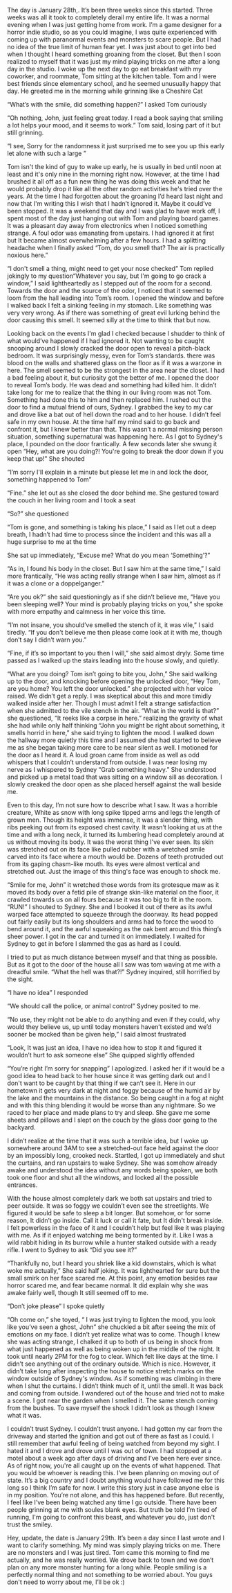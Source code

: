 The day is January 28th,. It’s been three weeks since this started. Three weeks was all it took to completely derail my entire life. It was a normal evening when I was just getting home from work. I’m a game designer for a horror indie studio, so as you could imagine, I was quite experienced with coming up with paranormal events and monsters to scare people. But I had no idea of the true limit of human fear yet. I was just about to get into bed when I thought I heard something groaning from the closet. But then I soon realized to myself that it was just my mind playing tricks on me after a long day in the studio. I woke up the next day to go eat breakfast with my coworker, and roommate, Tom sitting at the kitchen table. Tom and I were best friends since elementary school, and he seemed unusually happy that day. He greeted me in the morning while grinning like a Cheshire Cat

“What’s with the smile, did something happen?” I asked Tom curiously

“Oh nothing, John, just feeling great today. I read a book saying that smiling a lot helps your mood, and it seems to work.” Tom said, losing part of it but still grinning.

“I see, Sorry for the randomness it just surprised me to see you up this early let alone with such a large ”

Tom isn't the kind of guy to wake up early, he is usually in bed until noon at least and it's only nine in the morning right now. However, at the time I had brushed it all off as a fun new thing he was doing this week and that he would probably drop it like all the other random activities he's tried over the years. At the time I had forgotten about the groaning I’d heard last night and now that I'm writing this I wish that I hadn’t ignored it. Maybe it could’ve been stopped. It was a weekend that day and I was glad to have work off, I spent most of the day just hanging out with Tom and playing board games. It was a pleasant day away from electronics when I noticed something strange. A foul odor was emanating from upstairs. I had ignored it at first but It became almost overwhelming after a few hours. I had a splitting headache when I finally asked “Tom, do you smell that? The air is practically noxious here.”

“I don't smell a thing, might need to get your nose checked” Tom replied jokingly to my question“Whatever you say, but I'm going to go crack a window,” I said lightheartedly as I stepped out of the room for a second. Towards the door and the source of the odor, I noticed that it seemed to loom from the hall leading into Tom’s room. I opened the window and before I walked back I felt a sinking feeling in my stomach. Like something was very very wrong. As if there was something of great evil lurking behind the door causing this smell. It seemed silly at the time to think that but now.

Looking back on the events I'm glad I checked because I shudder to think of what would’ve happened if I had ignored it. Not wanting to be caught snooping around I slowly cracked the door open to reveal a pitch-black bedroom. It was surprisingly messy, even for Tom’s standards. there was blood on the walls and shattered glass on the floor as if it was a warzone in here. The smell seemed to be the strongest in the area near the closet. I had a bad feeling about it, but curiosity got the better of me. I opened the door to reveal Tom’s body. He was dead and something had killed him. It didn’t take long for me to realize that the thing in our living room was not Tom. Something had done this to him and then replaced him. I rushed out the door to find a mutual friend of ours, Sydney. I grabbed the key to my car and drove like a bat out of hell down the road and to her house. I didn’t feel safe in my own house. At the time half my mind said to go back and confront it, but I knew better than that. This wasn’t a normal missing person situation, something supernatural was happening here. As I got to Sydney's place, I pounded on the door frantically. A few seconds later she swung it open “Hey, what are you doing?! You're going to break the door down if you keep that up!” She shouted

“I’m sorry I'll explain in a minute but please let me in and lock the door, something happened to Tom”

“Fine.” she let out as she closed the door behind me. She gestured toward the couch in her living room and I took a seat

“So?” she questioned

“Tom is gone, and something is taking his place,” I said as I let out a deep breath, I hadn’t had time to process since the incident and this was all a huge surprise to me at the time

She sat up immediately, “Excuse me? What do you mean ‘Something’?”

“As in, I found his body in the closet. But I saw him at the same time,” I said more frantically, “He was acting really strange when I saw him, almost as if it was a clone or a doppelganger.”

“Are you ok?” she said questioningly as if she didn’t believe me, “Have you been sleeping well? Your mind is probably playing tricks on you,” she spoke with more empathy and calmness in her voice this time.

“I’m not insane, you should’ve smelled the stench of it, it was vile,” I said tiredly. “If you don't believe me then please come look at it with me, though don’t say I didn’t warn you.”

“Fine, if it’s so important to you then I will,” she said almost dryly. Some time passed as I walked up the stairs leading into the house slowly, and quietly.

“What are you doing? Tom isn’t going to bite you, John,” She said walking up to the door, and knocking before opening the unlocked door, “Hey Tom, are you home? You left the door unlocked.” she projected with her voice raised. We didn’t get a reply. I was skeptical about this and more timidly walked inside after her. Though I must admit I felt a strange satisfaction when she admitted to the vile stench in the air. “What in the world is that?” she questioned, “It reeks like a corpse in here.” realizing the gravity of what she had while only half thinking “John you might be right about something, it smells horrid in here,” she said trying to lighten the mood. I walked down the hallway more quietly this time and I assumed she had started to believe me as she began taking more care to be near silent as well. I motioned for the door as I heard it. A loud groan came from inside as well as odd whispers that I couldn’t understand from outside. I was near losing my nerve as I whispered to Sydney “Grab something heavy.” She understood and picked up a metal toad that was sitting on a window sill as decoration. I slowly creaked the door open as she placed herself against the wall beside me.

Even to this day, I’m not sure how to describe what I saw. It was a horrible creature, White as snow with long spike tipped arms and legs the length of grown men. Though its height was immense, it was a slender thing, with ribs peeking out from its exposed chest cavity. It wasn’t looking at us at the time and with a long neck, it turned its lumbering head completely around at us without moving its body. It was the worst thing I've ever seen. Its skin was stretched out on its face like pulled rubber with a wretched smile carved into its face where a mouth would be. Dozens of teeth protruded out from its gaping chasm-like mouth. Its eyes were almost vertical and stretched out. Just the image of this thing's face was enough to shock me.

“Smile for me, John” it wretched those words from its grotesque maw as it moved its body over a fetid pile of strange skin-like material on the floor, it crawled towards us on all fours because it was too big to fit in the room. “RUN!” I shouted to Sydney. She and I booked it out of there as its awful warped face attempted to squeeze through the doorway. Its head popped out fairly easily but its long shoulders and arms had to force the wood to bend around it, and the awful squeaking as the oak bent around this thing’s sheer power. I got in the car and turned it on immediately. I waited for Sydney to get in before I slammed the gas as hard as I could.

I tried to put as much distance between myself and that thing as possible. But as it got to the door of the house all I saw was tom waving at me with a dreadful smile. “What the hell was that?!” Sydney inquired, still horrified by the sight.

“I have no idea” I responded

“We should call the police, or animal control” Sydney posited to me.

“No use, they might not be able to do anything and even if they could, why would they believe us, up until today monsters haven’t existed and we’d sooner be mocked than be given help,” I said almost frustrated

“Look, It was just an idea, I have no idea how to stop it and figured it wouldn’t hurt to ask someone else” She quipped slightly offended

“You’re right I’m sorry for snapping” I apologized. I asked her if it would be a good idea to head back to her house since it was getting dark out and I don't want to be caught by that thing if we can’t see it. Here in our hometown it gets very dark at night and foggy because of the humid air by the lake and the mountains in the distance. So being caught in a fog at night and with this thing blending it would be worse than any nightmare. So we raced to her place and made plans to try and sleep. She gave me some sheets and pillows and I slept on the couch by the glass door going to the backyard.

I didn’t realize at the time that it was such a terrible idea, but I woke up somewhere around 3AM to see a stretched-out face held against the door by an impossibly long, crooked neck. Startled, I got up immediately and shut the curtains, and ran upstairs to wake Sydney. She was somehow already awake and understood the idea without any words being spoken, we both took one floor and shut all the windows, and locked all the possible entrances.

With the house almost completely dark we both sat upstairs and tried to peer outside. It was so foggy we couldn’t even see the streetlights. We figured it would be safe to sleep a bit longer. But somehow, or for some reason, It didn’t go inside. Call it luck or call it fate, but It didn't break inside. I felt powerless in the face of it and I couldn’t help but feel like it was playing with me. As if it enjoyed watching me being tormented by it. Like I was a wild rabbit hiding in its burrow while a hunter stalked outside with a ready rifle. I went to Sydney to ask “Did you see it?”

“Thankfully no, but I heard you shriek like a kid downstairs, which is what woke me actually,” She said half joking. It was lighthearted for sure but the small smirk on her face scared me. At this point, any emotion besides raw horror scared me, and fear became normal. It did explain why she was awake fairly well, though It still seemed off to me.

“Don’t joke please” I spoke quietly

“Oh come on,” she toyed, “ I was just trying to lighten the mood, you look like you’ve seen a ghost, John” she chuckled a bit after seeing the mix of emotions on my face. I didn’t yet realize what was to come. Though I knew she was acting strange, I chalked it up to both of us being in shock from what just happened as well as being woken up in the middle of the night. It took until nearly 2PM for the fog to clear. Which felt like days at the time. I didn’t see anything out of the ordinary outside. Which is nice. However, it didn’t take long after inspecting the house to notice stretch marks on the window outside of Sydney's window. As if something was climbing in there when I shut the curtains. I didn’t think much of it, until the smell. It was back and coming from outside. I wandered out of the house and tried not to make a scene. I got near the garden when I smelled it. The same stench coming from the bushes. To save myself the shock I didn’t look as though I knew what it was.

I couldn’t trust Sydney. I couldn’t trust anyone. I had gotten my car from the driveway and started the ignition and got out of there as fast as I could. I still remember that awful feeling of being watched from beyond my sight. I hated it and I drove and drove until I was out of town. I had stopped at a motel about a week ago after days of driving and I’ve been here ever since. As of right now, you're all caught up on the events of what happened. That you would be whoever is reading this. I’ve been planning on moving out of state. It’s a big country and I doubt anything would have followed me for this long so I think I’m safe for now. I write this story just in case anyone else is in my position. You’re not alone, and this has happened before. But recently, I feel like I’ve been being watched any time I go outside. There have been people grinning at me with soules blank eyes. But truth be told I’m tired of running, I'm going to confront this beast, and whatever you do, just don't trust the smiley.

Hey, update, the date is January 29th. It’s been a day since I last wrote and I want to clarify something. My mind was simply playing tricks on me. There are no monsters and I was just tired. Tom came this morning to find me actually, and he was really worried. We drove back to town and we don’t plan on any more monster hunting for a long while.  People smiling is a perfectly normal thing and not something to be worried about. You guys don't need to worry about me, I’ll be ok :)